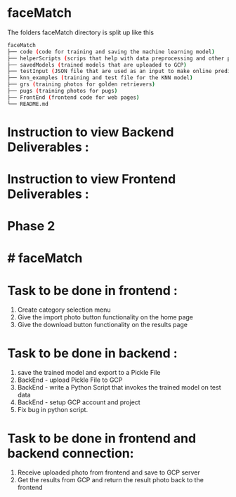 # faceMatch

The folders faceMatch directory is split up like this

```bash
faceMatch
├── code (code for training and saving the machine learning model)
├── helperScripts (scrips that help with data preprocessing and other purposes)
├── savedModels (trained models that are uploaded to GCP)
├── testInput (JSON file that are used as an input to make online predictions in GCP)
├── knn_examples (training and test file for the KNN model)
├── grs (training photos for golden retrievers)
├── pugs (training photos for pugs)
├── FrontEnd (frontend code for web pages)
└── README.md
```
# Instruction to view Backend Deliverables :

# Instruction to view Frontend Deliverables :

# Phase 2
# # faceMatch
# Task to be done in frontend :
  1) Create category selection menu 
  2) Give the import photo button functionality on the home page
  3) Give the download button functionality on the results page

# Task to be done in backend :
  1) save the trained model and export to a Pickle File
  2) BackEnd - upload Pickle File to GCP
  3) BackEnd - write a Python Script that invokes the trained model on test data
  4) BackEnd - setup GCP account and project
  5) Fix bug in python script. 

# Task to be done in frontend and backend connection:
  1) Receive uploaded photo from frontend and save to GCP server
  2) Get the results from GCP and return the result photo back to the frontend
  
